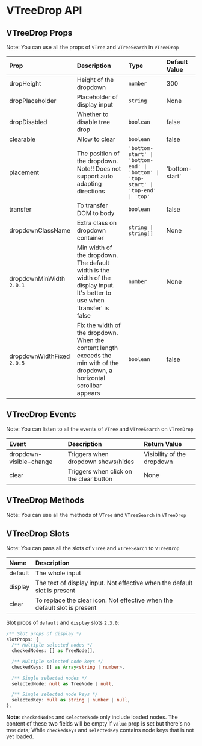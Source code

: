# VTreeDrop API

## VTreeDrop Props

Note: You can use all the props of `VTree` and `VTreeSearch` in `VTreeDrop`

| Prop                       | Description                                                                                                                 | Type                                                                              | Default Value  |
| :------------------------- | :-------------------------------------------------------------------------------------------------------------------------- | :-------------------------------------------------------------------------------- | :------------- |
| dropHeight                 | Height of the dropdown                                                                                                      | `number`                                                                          | 300            |
| dropPlaceholder            | Placeholder of display input                                                                                                | `string`                                                                          | None           |
| dropDisabled               | Whether to disable tree drop                                                                                                | `boolean`                                                                         | false          |
| clearable                  | Allow to clear                                                                                                              | `boolean`                                                                         | false          |
| placement                  | The position of the dropdown. Note!! Does not support auto adapting directions                                              | `'bottom-start' \| 'bottom-end' \| 'bottom' \| 'top-start' \| 'top-end' \| 'top'` | 'bottom-start' |
| transfer                   | To transfer DOM to body                                                                                                     | `boolean`                                                                         | false          |
| dropdownClassName          | Extra class on dropdown container                                                                                           | `string \| string[]`                                                              | None           |
| dropdownMinWidth `2.0.1`   | Min width of the dropdown. The default width is the width of the display input. It's better to use when 'transfer' is false | `number`                                                                          | None           |
| dropdownWidthFixed `2.0.5` | Fix the width of the dropdown. When the content length exceeds the min with of the dropdown, a horizontal scrollbar appears | `boolean`                                                                         | false          |

## VTreeDrop Events

Note: You can listen to all the events of `VTree` and `VTreeSearch` on `VTreeDrop`

| Event                   | Description                             | Return Value               |
| :---------------------- | :-------------------------------------- | :------------------------- |
| dropdown-visible-change | Triggers when dropdown shows/hides      | Visibility of the dropdown |
| clear                   | Triggers when click on the clear button | None                       |

## VTreeDrop Methods

Note: You can use all the methods of `VTree` and `VTreeSearch` in `VTreeDrop`

## VTreeDrop Slots

Note: You can pass all the slots of `VTree` and `VTreeSearch` to `VTreeDrop`

| Name    | Description                                                               |
| :------ | :------------------------------------------------------------------------ |
| default | The whole input                                                           |
| display | The text of display input. Not effective when the default slot is present |
| clear   | To replace the clear icon. Not effective when the default slot is present |

Slot props of `default` and `display` slots `2.3.0`:

```typescript
/** Slot props of display */
slotProps: {
  /** Multiple selected nodes */
  checkedNodes: [] as TreeNode[],

  /** Multiple selected node keys */
  checkedKeys: [] as Array<string | number>,

  /** Single selected nodes */
  selectedNode: null as TreeNode | null,

  /** Single selected node keys */
  selectedKey: null as string | number | null,
},
```

**Note**: `checkedNodes` and `selectedNode` only include loaded nodes. The content of these two fields will be empty if `value` prop is set but there's no tree data; While `checkedKeys` and `selectedKey` contains node keys that is not yet loaded.
